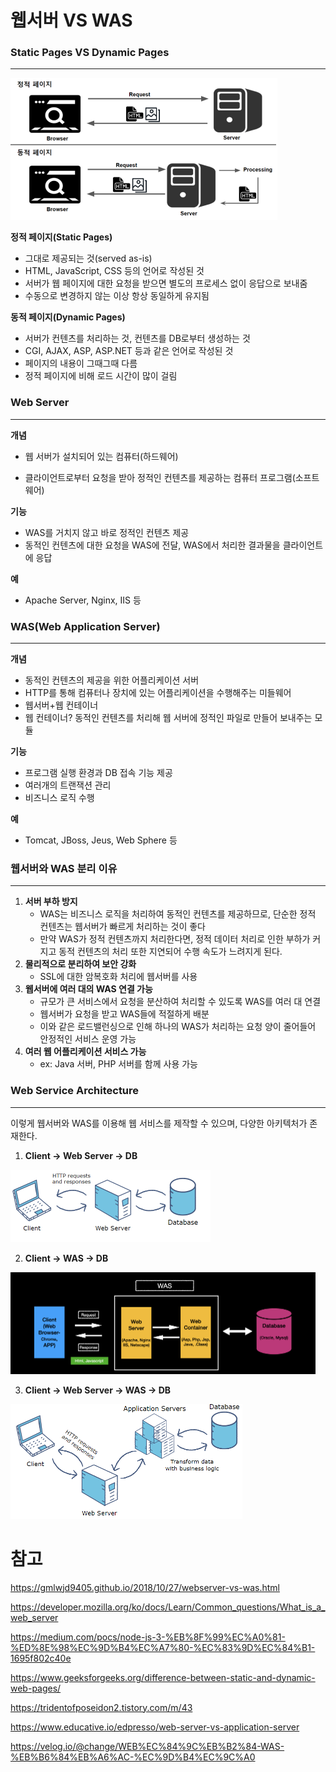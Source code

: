 # 웹서버 VS WAS



### Static Pages VS Dynamic Pages

---

<img src="./images/2.PNG" alt="2" style="zoom:50%;" />

**정적 페이지(Static Pages)**

- 그대로 제공되는 것(served as-is)
- HTML, JavaScript, CSS 등의 언어로 작성된 것
- 서버가 웹 페이지에 대한 요청을 받으면 별도의 프로세스 없이 응답으로 보내줌
- 수동으로 변경하지 않는 이상 항상 동일하게 유지됨

**동적 페이지(Dynamic Pages)**

- 서버가 컨텐츠를 처리하는 것, 컨텐츠를 DB로부터 생성하는 것
- CGI, AJAX, ASP, ASP.NET 등과 같은 언어로 작성된 것
- 페이지의 내용이 그때그때 다름
- 정적 페이지에 비해 로드 시간이 많이 걸림



### Web Server

---

**개념**

- 웹 서버가 설치되어 있는 컴퓨터(하드웨어)

- 클라이언트로부터 요청을 받아 정적인 컨텐츠를 제공하는 컴퓨터 프로그램(소프트웨어)



**기능**

- WAS를 거치지 않고 바로 정적인 컨텐츠 제공
- 동적인 컨텐츠에 대한 요청을 WAS에 전달, WAS에서 처리한 결과물을 클라이언트에 응답



**예**

- Apache Server, Nginx, IIS 등



### WAS(Web Application Server)

---

**개념**

- 동적인 컨텐츠의 제공을 위한 어플리케이션 서버
- HTTP를 통해 컴퓨터나 장치에 있는 어플리케이션을 수행해주는 미들웨어
- 웹서버+웹 컨테이너
- 웹 컨테이너? 동적인 컨텐츠를 처리해 웹 서버에 정적인 파일로 만들어 보내주는 모듈



**기능**

- 프로그램 실행 환경과 DB 접속 기능 제공
- 여러개의 트랜잭션 관리
- 비즈니스 로직 수행



**예**

- Tomcat, JBoss, Jeus, Web Sphere 등



### 웹서버와 WAS 분리 이유

---

1. **서버 부하 방지**
   - WAS는 비즈니스 로직을 처리하여 동적인 컨텐츠를 제공하므로, 단순한 정적 컨텐츠는 웹서버가 빠르게 처리하는 것이 좋다
   - 만약 WAS가 정적 컨텐츠까지 처리한다면, 정적 데이터 처리로 인한 부하가 커지고 동적 컨텐츠의 처리 또한 지연되어 수행 속도가 느려지게 된다.
2. **물리적으로 분리하여 보안 강화**
   - SSL에 대한 암복호화 처리에 웹서버를 사용
3. **웹서버에 여러 대의 WAS 연결 가능**
   - 규모가 큰 서비스에서 요청을 분산하여 처리할 수 있도록 WAS를 여러 대 연결
   - 웹서버가 요청을 받고 WAS들에 적절하게 배분
   - 이와 같은 로드밸런싱으로 인해 하나의 WAS가 처리하는 요청 양이 줄어들어 안정적인 서비스 운영 가능
4. **여러 웹 어플리케이션 서비스 가능**
   - ex: Java 서버, PHP 서버를 함께 사용 가능



### Web Service Architecture

---

이렇게 웹서버와 WAS를 이용해 웹 서비스를 제작할 수 있으며, 다양한 아키텍처가 존재한다.

1. **Client -> Web Server -> DB**

<img src="./images/3.PNG" alt="3" style="zoom:50%;" />

2. **Client -> WAS -> DB**

<img src="./images/1.PNG" alt="1" style="zoom:50%;" />

3. **Client -> Web Server -> WAS -> DB**

<img src="./images/4.PNG" alt="4" style="zoom:50%;" />



# 참고

https://gmlwjd9405.github.io/2018/10/27/webserver-vs-was.html

https://developer.mozilla.org/ko/docs/Learn/Common_questions/What_is_a_web_server

https://medium.com/pocs/node-js-3-%EB%8F%99%EC%A0%81-%ED%8E%98%EC%9D%B4%EC%A7%80-%EC%83%9D%EC%84%B1-1695f802c40e

https://www.geeksforgeeks.org/difference-between-static-and-dynamic-web-pages/

https://tridentofposeidon2.tistory.com/m/43

https://www.educative.io/edpresso/web-server-vs-application-server

https://velog.io/@change/WEB%EC%84%9C%EB%B2%84-WAS-%EB%B6%84%EB%A6%AC-%EC%9D%B4%EC%9C%A0